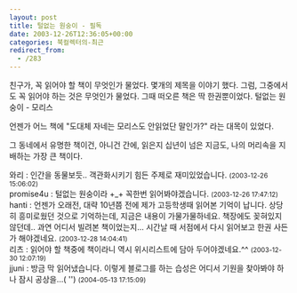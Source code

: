 ```yaml
---
layout: post
title: 털없는 원숭이 - 필독
date: 2003-12-26T12:36:05+00:00
categories: 북컬렉터의-최근
redirect_from:
  - /283
---
```


친구가, 꼭 읽어야 할 책이 무엇인가 물었다. 몇개의 제목을 이야기 했다. 그럼, 그중에서도 꼭 읽어야 하는 것은 무엇인가 물었다. 그때 떠오른 책은 딱 한권뿐이었다. 털없는 원숭이 - 모리스

언젠가 어느 책에 "도대체 자네는 모리스도 안읽었단 말인가?" 라는 대목이 있었다.

그 동네에서 유명한 책이건, 아니건 간에, 읽은지 십년이 넘은 지금도, 나의 머리속을 지배하는 가장 큰 책이다.
<div id=comments>
<div class=comment>
<!--- cmt:585 --->
<!--- mail: --->
<!--- parent:0 --->
와리 : 
인간을 동물보듯.. 객관화시키기 힘든 주제로 재미있었습니다.
 <small>(2003-12-26 15:06:02)</small>
</div>
<div class=comment>
<!--- cmt:586 --->
<!--- mail: --->
<!--- parent:0 --->
promise4u : 
털없는 원숭이라 +_+
꼭한번 읽어봐야겠습니다.
 <small>(2003-12-26 17:47:12)</small>
</div>
<div class=comment>
<!--- cmt:587 --->
<!--- mail: --->
<!--- parent:0 --->
hanti : 
언젠가 오래전, 대략 10년쯤 전에 제가 고등학생때 읽어본 기억이 납니다. 상당히 흥미로웠던 것으로 기억하는데, 지금은 내용이 가물가물하네요. 책장에도 꽂혀있지 않던데.. 과연 어디서 빌려본 책이었는지...
시간날 때 서점에서 다시 읽어보고 한권 사든가 해야겠네요.
 <small>(2003-12-28 14:04:41)</small>
</div>
<div class=comment>
<!--- cmt:588 --->
<!--- mail: --->
<!--- parent:0 --->
리츠 : 
읽어야 할 책중에 책이라니 역시 위시리스트에 담아 두어야겠네요.^^
 <small>(2003-12-30 12:07:19)</small>
</div>
<div class=comment>
<!--- cmt:589 --->
<!--- mail: --->
<!--- parent:0 --->
jjuni : 
방금 막 읽어냈습니다.
이렇게 블로그를 하는 습성은 어디서 기원을 찾아봐야 하나 잠시 공상을...( '')
 <small>(2004-05-13 17:15:09)</small>
</div>
</div>
